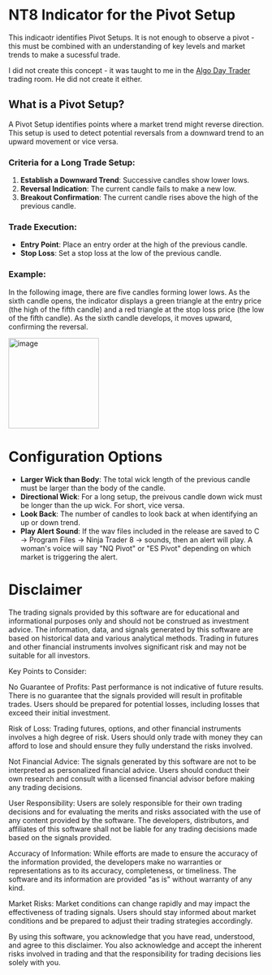 # NT8 Indicator for the Pivot Setup

This indicaotr identifies Pivot Setups.  It is not enough to observe a pivot - this must be combined with an understanding of key levels and market trends to make a sucessful trade.

I did not create this concept - it was taught to me in the [Algo Day Trader](https://www.algodaytrader.net) trading room.  He did not create it either.

## What is a Pivot Setup?

A Pivot Setup identifies points where a market trend might reverse direction. This setup is used to detect potential reversals from a downward trend to an upward movement or vice versa.

### Criteria for a Long Trade Setup:
  1. **Establish a Downward Trend**: Successive candles show lower lows.
  2. **Reversal Indication**: The current candle fails to make a new low.
  3. **Breakout Confirmation**: The current candle rises above the high of the previous candle.

### Trade Execution:
  * **Entry Point**: Place an entry order at the high of the previous candle.
  * **Stop Loss**: Set a stop loss at the low of the previous candle.

### Example:
In the following image, there are five candles forming lower lows. As the sixth candle opens, the indicator displays a green triangle at the entry price (the high of the fifth candle) and a red triangle at the stop loss price (the low of the fifth candle). As the sixth candle develops, it moves upward, confirming the reversal.

<img width="178" alt="image" src="https://github.com/user-attachments/assets/9a12d594-6ebb-4e76-bd42-471e1fd2a3cb">

# Configuration Options

  * **Larger Wick than Body**: The total wick length of the previous candle must be larger than the body of the candle.
  * **Directional Wick**: For a long setup, the preivous candle down wick must be longer than the up wick.  For short, vice versa.
  * **Look Back**: The number of candles to look back at when identifying an up or down trend.
  * **Play Alert Sound**: If the wav files included in the release are saved to C -> Program Files -> Ninja Trader 8 -> sounds, then an alert will play.  A woman's voice will say "NQ Pivot" or "ES Pivot" depending on which market is triggering the alert.

# Disclaimer

The trading signals provided by this software are for educational and informational purposes only and should not be construed as investment advice. The information, data, and signals generated by this software are based on historical data and various analytical methods. Trading in futures and other financial instruments involves significant risk and may not be suitable for all investors.

Key Points to Consider:

No Guarantee of Profits: Past performance is not indicative of future results. There is no guarantee that the signals provided will result in profitable trades. Users should be prepared for potential losses, including losses that exceed their initial investment.

Risk of Loss: Trading futures, options, and other financial instruments involves a high degree of risk. Users should only trade with money they can afford to lose and should ensure they fully understand the risks involved.

Not Financial Advice: The signals generated by this software are not to be interpreted as personalized financial advice. Users should conduct their own research and consult with a licensed financial advisor before making any trading decisions.

User Responsibility: Users are solely responsible for their own trading decisions and for evaluating the merits and risks associated with the use of any content provided by the software. The developers, distributors, and affiliates of this software shall not be liable for any trading decisions made based on the signals provided.

Accuracy of Information: While efforts are made to ensure the accuracy of the information provided, the developers make no warranties or representations as to its accuracy, completeness, or timeliness. The software and its information are provided "as is" without warranty of any kind.

Market Risks: Market conditions can change rapidly and may impact the effectiveness of trading signals. Users should stay informed about market conditions and be prepared to adjust their trading strategies accordingly.

By using this software, you acknowledge that you have read, understood, and agree to this disclaimer. You also acknowledge and accept the inherent risks involved in trading and that the responsibility for trading decisions lies solely with you.

